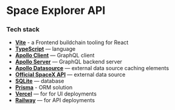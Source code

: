 # Space Explorer API

### Tech stack

-   **[Vite](https://vitejs.dev/)** - a Frontend buildchain tooling for React
-   **[TypeScript](https://www.typescriptlang.org/)** — language
-   **[Apollo Client](https://www.apollographql.com/docs/react/)** — GraphQL client
-   **[Apollo Server](https://www.apollographql.com/docs/apollo-server/)** — GraphQL backend server
-   **[Apollo Datasource](https://www.apollographql.com/docs/apollo-server/data/data-sources/)** — external data source caching elements
-   **[Official SpaceX API](https://docs.spacexdata.com/)** — external data source
-   **[SQLite](https://www.sqlite.org/index.html)** — database
-   **[Prisma](https://www.prisma.io/)** - ORM solution
-   **[Vercel](https://vercel.com/)** — for for UI deployments
-   **[Railway](https://railway.app/)** — for API deployments
